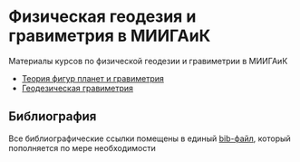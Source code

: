 # Физическая геодезия и гравиметрия в МИИГАиК

Материалы курсов по физической геодезии и гравиметрии в МИИГАиК

* [Теория фигур планет и гравиметрия](courses/TFPG/Autumn2018/README.md)
* [Геодезическая гравиметрия](courses/GeodeticGravimetry)

## Библиография

Все библиографические ссылки помещены в единый [bib-файл](bibliography.bib), 
который пополняется по мере необходимости
